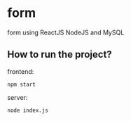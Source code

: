 # form
form using ReactJS NodeJS and MySQL

## How to run the project?

frontend: 
```
npm start
```

server: 
```
node index.js
```
